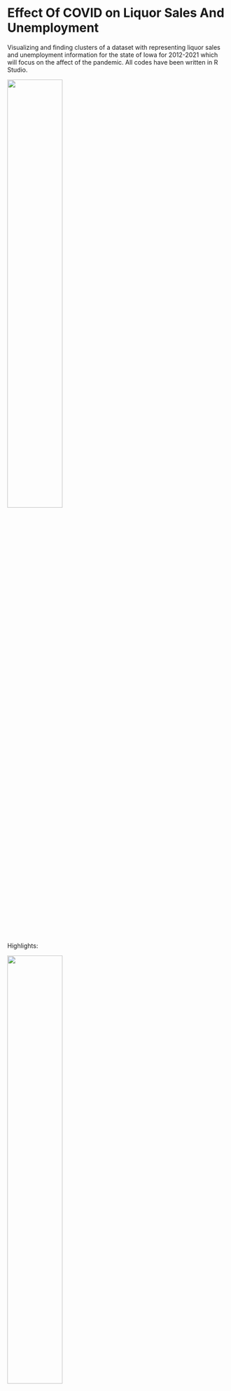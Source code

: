 # Effect Of COVID on Liquor Sales And Unemployment
Visualizing and finding clusters of a dataset with representing liquor sales and unemployment information for the state of Iowa for 2012-2021 which will focus on the affect of the pandemic. All codes have been written in R Studio. 

<img src="[xxxx](https://user-images.githubusercontent.com/73159487/172399022-36bb39ff-2f16-466a-8307-660d22f46240).png" width=50% height=50%>


Highlights: 

<img src="https://user-images.githubusercontent.com/73159487/172399954-1c404da2-e5c8-4263-9a2b-65335eacc67f.png" width=50% height=50%>


<img src="[xxxx](https://user-images.githubusercontent.com/73159487/172399251-46c90508-6af6-4e51-80ea-312a421c1444).png" width=50% height=50%>


<img src="[xxxx](https://user-images.githubusercontent.com/73159487/172399264-efe05c6d-726a-4b84-bdfe-661b9198b144).png" width=50% height=50%>

<img src="[xxxx](https://user-images.githubusercontent.com/73159487/172399454-bd83746c-ba8a-4f4a-9b14-866a2a1905a8).png" width=50% height=50%>

<img src="https://user-images.githubusercontent.com/73159487/172400460-0ac144fa-32f8-469e-b604-547b90fb7ac4.png" width=50% height=50%>
